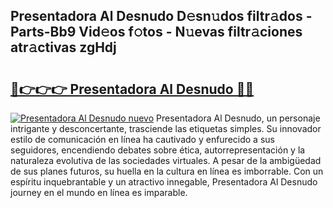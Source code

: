 ## Presentadora Al Desnudo D𝚎sn𝚞dos filtr𝚊dos - Parts-Bb9 Vid𝚎os f𝚘tos - N𝚞evas filtr𝚊ciones atr𝚊ctivas zgHdj

# <h2><a href="http://mbbfm09.tromn.icu/?c=Presentadora+Al+Desnudo">🔗👉👉👉 Presentadora Al Desnudo 🔗🔗</a></h2>

[![Presentadora Al Desnudo nuevo](https://i.imgur.com/pEAQMta.gif)](http://mbbfm09.tromn.icu/?c=Presentadora+Al+Desnudo)
Presentadora Al Desnudo, un personaje intrigante y desconcertante, trasciende las etiquetas simples. Su innovador estilo de comunicación en línea ha cautivado y enfurecido a sus seguidores, encendiendo debates sobre ética, autorrepresentación y la naturaleza evolutiva de las sociedades virtuales. A pesar de la ambigüedad de sus planes futuros, su huella en la cultura en línea es imborrable. Con un espíritu inquebrantable y un atractivo innegable, Presentadora Al Desnudo journey en el mundo en línea es imparable.
